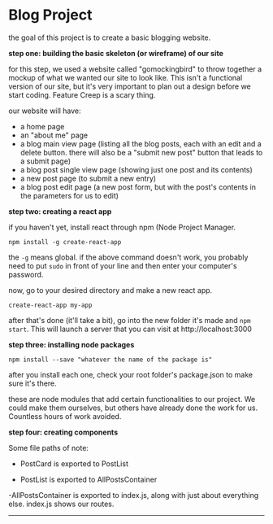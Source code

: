# Blog Project

the goal of this project is to create a basic blogging website.

__step one: building the basic skeleton (or wireframe) of our site__

for this step, we used a website called "gomockingbird" to throw together a mockup of what we wanted our site to look like. This isn't a functional version of our site, but it's very important to plan out a design before we start coding. Feature Creep is a scary thing.

our website will have:

- a home page
- an "about me" page
- a blog main view page (listing all the blog posts, each with an edit and a delete button. there will also be a "submit new post" button that leads to a submit page)
- a blog post single view page (showing just one post and its contents)
- a new post page (to submit a new entry)
- a blog post edit page (a new post form, but with the post's contents in the parameters for us to edit)

__step two: creating a react app__

if you haven't yet, install react through npm (Node Project Manager.

`npm install -g create-react-app`

the `-g` means global. if the above command doesn't work, you probably need to put `sudo` in front of your line and then enter your computer's password.

now, go to your desired directory and make a new react app.

`create-react-app my-app`

after that's done (it'll take a bit), go into the new folder it's made and `npm start`. This will launch a server that you can visit at http://localhost:3000

__step three: installing node packages__

`npm install --save "whatever the name of the package is"`

after you install each one, check your root folder's package.json to make sure it's there.

these are node modules that add certain functionalities to our project. We could make them ourselves, but others have already done the work for us. Countless hours of work avoided.



__step four: creating components__



Some file paths of note:

- PostCard is exported to PostList

- PostList is exported to AllPostsContainer

-AllPostsContainer is exported to index.js, along with just about everything else. index.js shows our routes.

---
